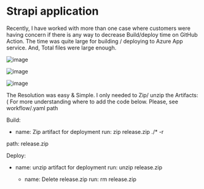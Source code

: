 # Strapi application

Recently, I have worked with more than one case where customers were having concern if there is any way to decrease Build/deploy time on GitHub Action.
The time was quite large for building / deploying to Azure App service. And, Total files were large enough.


![image](https://user-images.githubusercontent.com/32886468/150437881-121043d5-6c4e-42c4-9135-69c7bafae536.png)

![image](https://user-images.githubusercontent.com/32886468/150438022-5afdcd56-45ff-467a-b0ad-4993aadd7157.png)

![image](https://user-images.githubusercontent.com/32886468/150438027-60495e65-d7ef-42d3-8f71-cf545110e087.png)


The Resolution was easy & Simple. I only needed to Zip/ unzip the Artifacts: ( For more understanding where to add the code below. Please, see workflow/.yaml path

Build: 
- name: Zip artifact for deployment
        run: zip release.zip ./* -r

 path: release.zip
 
 
 Deploy: 
 
   - name: unzip artifact for deployment
        run: unzip release.zip

      - name: Delete release.zip
        run: rm release.zip





